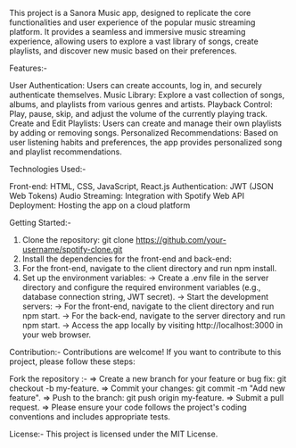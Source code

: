 This project is a Sanora Music app, designed to replicate the core functionalities and user experience of the popular music streaming platform. It provides a seamless and immersive music streaming experience, allowing users to explore a vast library of songs, create playlists, and discover new music based on their preferences.

Features:-

User Authentication: Users can create accounts, log in, and securely authenticate themselves.
Music Library: Explore a vast collection of songs, albums, and playlists from various genres and artists.
Playback Control: Play, pause, skip, and adjust the volume of the currently playing track.
Create and Edit Playlists: Users can create and manage their own playlists by adding or removing songs.
Personalized Recommendations: Based on user listening habits and preferences, the app provides personalized song and playlist recommendations.

Technologies Used:-

Front-end: HTML, CSS, JavaScript, React.js
Authentication: JWT (JSON Web Tokens)
Audio Streaming: Integration with Spotify Web API
Deployment: Hosting the app on a cloud platform 

Getting Started:-

1. Clone the repository: git clone https://github.com/your-username/spotify-clone.git
2. Install the dependencies for the front-end and back-end:
3. For the front-end, navigate to the client directory and run npm install.
4. Set up the environment variables:
 -> Create a .env file in the server directory and configure the required environment variables (e.g., database connection string, JWT secret).
 -> Start the development servers:
 -> For the front-end, navigate to the client directory and run npm start.
 -> For the back-end, navigate to the server directory and run npm start.
 -> Access the app locally by visiting http://localhost:3000 in your web browser.

Contribution:-
Contributions are welcome! If you want to contribute to this project, please follow these steps:

Fork the repository :- 
 => Create a new branch for your feature or bug fix: git checkout -b my-feature.
 => Commit your changes: git commit -m "Add new feature".
 => Push to the branch: git push origin my-feature.
 => Submit a pull request.
 => Please ensure your code follows the project's coding conventions and includes appropriate tests.

License:-
This project is licensed under the MIT License.